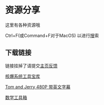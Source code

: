 # 资源分享
这里有各种资源哦

Ctrl+F(或Command+F对于MacOS) 以进行[搜](/search.html)索

## 下载链接
链接挂掉了请提交[主页反馈](//github.com/kdXiaoyi/kdxiaoyi.github.io/issues/new/choose)

[核爆系统工具宝库](//pan.huang1111.cn/s/2Q4XTN)

[Tom and Jerry 480P 带英文字幕](/resource-share/sharing/tom-and-jerry)

[数学工具箱](/blogs/2022/5.md)